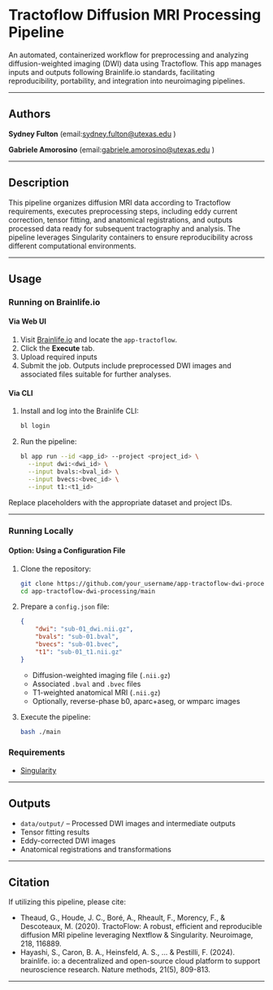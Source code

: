 # Tractoflow Diffusion MRI Processing Pipeline

An automated, containerized workflow for preprocessing and analyzing diffusion-weighted imaging (DWI) data using Tractoflow. This app manages inputs and outputs following Brainlife.io standards, facilitating reproducibility, portability, and integration into neuroimaging pipelines.

---

## Authors

**Sydney Fulton**
(email:sydney.fulton@utexas.edu [](mailto:sydney.fulton@utexas.edu))

**Gabriele Amorosino**
(email:gabriele.amorosino@utexas.edu [](mailto:gabriele.amorosino@utexas.edu))

---

## Description

This pipeline organizes diffusion MRI data according to Tractoflow requirements, executes preprocessing steps, including eddy current correction, tensor fitting, and anatomical registrations, and outputs processed data ready for subsequent tractography and analysis. The pipeline leverages Singularity containers to ensure reproducibility across different computational environments.

---

## Usage

### Running on Brainlife.io

#### Via Web UI

1. Visit [Brainlife.io](https://brainlife.io) and locate the `app-tractoflow`.
2. Click the **Execute** tab.
3. Upload required inputs
4. Submit the job. Outputs include preprocessed DWI images and associated files suitable for further analyses.

#### Via CLI

1. Install and log into the Brainlife CLI:

   ```bash
   bl login
   ```

2. Run the pipeline:

   ```bash
   bl app run --id <app_id> --project <project_id> \
     --input dwi:<dwi_id> \
     --input bvals:<bval_id> \
     --input bvecs:<bvec_id> \
     --input t1:<t1_id>
   ```

Replace placeholders with the appropriate dataset and project IDs.

---

### Running Locally

#### Option: Using a Configuration File

1. Clone the repository:

   ```bash
   git clone https://github.com/your_username/app-tractoflow-dwi-processing.git
   cd app-tractoflow-dwi-processing/main
   ```

2. Prepare a `config.json` file:

   ```json
   {
       "dwi": "sub-01_dwi.nii.gz",
       "bvals": "sub-01.bval",
       "bvecs": "sub-01.bvec",
       "t1": "sub-01_t1.nii.gz"
   }
   ```

   * Diffusion-weighted imaging file (`.nii.gz`)
   * Associated `.bval` and `.bvec` files
   * T1-weighted anatomical MRI (`.nii.gz`)
   * Optionally, reverse-phase b0, aparc+aseg, or wmparc images

3. Execute the pipeline:

   ```bash
   bash ./main
   ```
### Requirements

* [Singularity](https://sylabs.io/guides/latest/user-guide/)
---

## Outputs

* `data/output/` – Processed DWI images and intermediate outputs
* Tensor fitting results
* Eddy-corrected DWI images
* Anatomical registrations and transformations

---

## Citation

If utilizing this pipeline, please cite:

* Theaud, G., Houde, J. C., Boré, A., Rheault, F., Morency, F., & Descoteaux, M. (2020). TractoFlow: A robust, efficient and reproducible diffusion MRI pipeline leveraging Nextflow & Singularity. Neuroimage, 218, 116889.
* Hayashi, S., Caron, B. A., Heinsfeld, A. S., ... & Pestilli, F. (2024). brainlife. io: a decentralized and open-source cloud platform to support neuroscience research. Nature methods, 21(5), 809-813.
---
